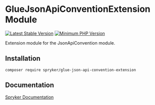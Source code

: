 # GlueJsonApiConventionExtension Module
[![Latest Stable Version](https://poser.pugx.org/spryker/glue-json-api-convention-extension/v/stable.svg)](https://packagist.org/packages/spryker/glue-json-api-convention-extension)
[![Minimum PHP Version](https://img.shields.io/badge/php-%3E%3D%207.4-8892BF.svg)](https://php.net/)

Extension module for the JsonApiConvention module.

## Installation

```
composer require spryker/glue-json-api-convention-extension
```

## Documentation

[Spryker Documentation](https://academy.spryker.com/developing_with_spryker/module_guide/modules.html)
